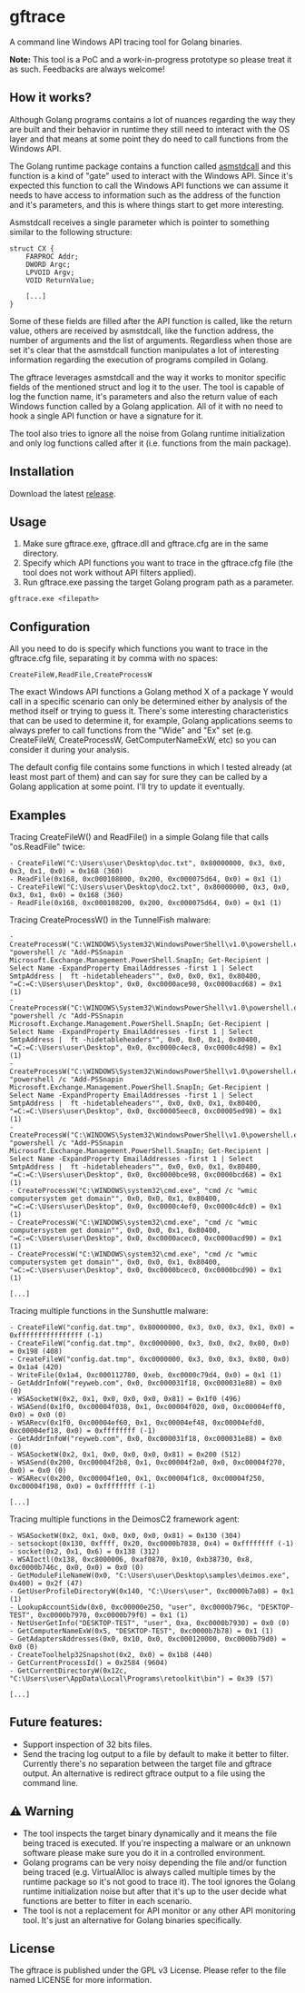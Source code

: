 # gftrace

A command line Windows API tracing tool for Golang binaries.

**Note:** This tool is a PoC and a work-in-progress prototype so please treat it as such. Feedbacks are always welcome!

## **How it works?**

Although Golang programs contains a lot of nuances regarding the way they are built and their behavior in runtime they still need to interact with the OS layer and that means at some point they do need to call functions from the Windows API.

The Golang runtime package contains a function called [asmstdcall](https://github.com/golang/go/blob/2c7856087a7b3864284f908c0a091fd5af419d03/src/runtime/sys_windows_amd64.s#L15) and this function is a kind of "gate" used to interact with the Windows API. Since it's expected this function to call the Windows API functions we can assume it needs to have access to information such as the address of the function and it's parameters, and this is where things start to get more interesting.

Asmstdcall receives a single parameter which is pointer to something similar to the following structure:

```
struct CX {
	FARPROC Addr;
	DWORD Argc;
	LPVOID Argv;
	VOID ReturnValue;
	
	[...]
}
```

Some of these fields are filled after the API function is called, like the return value, others are received by asmstdcall, like the function address, the number of arguments and the list of arguments. Regardless when those are set it's clear that the asmstdcall function manipulates a lot of interesting information regarding the execution of programs compiled in Golang.

The gftrace leverages asmstdcall and the way it works to monitor specific fields of the mentioned struct and log it to the user. The tool is capable of log the function name, it's parameters and also the return value of each Windows function called by a Golang application. All of it with no need to hook a single API function or have a signature for it.

The tool also tries to ignore all the noise from Golang runtime initialization and only log functions called after it (i.e. functions from the main package).

## **Installation**

Download the latest [release](https://github.com/leandrofroes/gftrace/releases).

## **Usage**

1. Make sure gftrace.exe, gftrace.dll and gftrace.cfg are in the same directory.
2. Specify which API functions you want to trace in the gftrace.cfg file (the tool does not work without API filters applied).
3. Run gftrace.exe passing the target Golang program path as a parameter.

```
gftrace.exe <filepath>
```

## **Configuration**

All you need to do is specify which functions you want to trace in the gftrace.cfg file, separating it by comma with no spaces:

```
CreateFileW,ReadFile,CreateProcessW
```

The exact Windows API functions a Golang method X of a package Y would call in a specific scenario can only be determined either by analysis of the method itself or trying to guess it. There's some interesting characteristics that can be used to determine it, for example, Golang applications seems to always prefer to call functions from the "Wide" and "Ex" set (e.g. CreateFileW, CreateProcessW, GetComputerNameExW, etc) so you can consider it during your analysis.

The default config file contains some functions in which I tested already (at least most part of them) and can say for sure they can be called by a Golang application at some point. I'll try to update it eventually.

## **Examples**

Tracing CreateFileW() and ReadFile() in a simple Golang file that calls "os.ReadFile" twice:

```
- CreateFileW("C:\Users\user\Desktop\doc.txt", 0x80000000, 0x3, 0x0, 0x3, 0x1, 0x0) = 0x168 (360)
- ReadFile(0x168, 0xc000108000, 0x200, 0xc000075d64, 0x0) = 0x1 (1)
- CreateFileW("C:\Users\user\Desktop\doc2.txt", 0x80000000, 0x3, 0x0, 0x3, 0x1, 0x0) = 0x168 (360)
- ReadFile(0x168, 0xc000108200, 0x200, 0xc000075d64, 0x0) = 0x1 (1)
```

Tracing CreateProcessW() in the TunnelFish malware:

```
- CreateProcessW("C:\WINDOWS\System32\WindowsPowerShell\v1.0\powershell.exe", "powershell /c "Add-PSSnapin Microsoft.Exchange.Management.PowerShell.SnapIn; Get-Recipient | Select Name -ExpandProperty EmailAddresses -first 1 | Select SmtpAddress |  ft -hidetableheaders"", 0x0, 0x0, 0x1, 0x80400, "=C:=C:\Users\user\Desktop", 0x0, 0xc0000ace98, 0xc0000acd68) = 0x1 (1)
- CreateProcessW("C:\WINDOWS\System32\WindowsPowerShell\v1.0\powershell.exe", "powershell /c "Add-PSSnapin Microsoft.Exchange.Management.PowerShell.SnapIn; Get-Recipient | Select Name -ExpandProperty EmailAddresses -first 1 | Select SmtpAddress |  ft -hidetableheaders"", 0x0, 0x0, 0x1, 0x80400, "=C:=C:\Users\user\Desktop", 0x0, 0xc0000c4ec8, 0xc0000c4d98) = 0x1 (1)
- CreateProcessW("C:\WINDOWS\System32\WindowsPowerShell\v1.0\powershell.exe", "powershell /c "Add-PSSnapin Microsoft.Exchange.Management.PowerShell.SnapIn; Get-Recipient | Select Name -ExpandProperty EmailAddresses -first 1 | Select SmtpAddress |  ft -hidetableheaders"", 0x0, 0x0, 0x1, 0x80400, "=C:=C:\Users\user\Desktop", 0x0, 0xc00005eec8, 0xc00005ed98) = 0x1 (1)
- CreateProcessW("C:\WINDOWS\System32\WindowsPowerShell\v1.0\powershell.exe", "powershell /c "Add-PSSnapin Microsoft.Exchange.Management.PowerShell.SnapIn; Get-Recipient | Select Name -ExpandProperty EmailAddresses -first 1 | Select SmtpAddress |  ft -hidetableheaders"", 0x0, 0x0, 0x1, 0x80400, "=C:=C:\Users\user\Desktop", 0x0, 0xc0000bce98, 0xc0000bcd68) = 0x1 (1)
- CreateProcessW("C:\WINDOWS\system32\cmd.exe", "cmd /c "wmic computersystem get domain"", 0x0, 0x0, 0x1, 0x80400, "=C:=C:\Users\user\Desktop", 0x0, 0xc0000c4ef0, 0xc0000c4dc0) = 0x1 (1)
- CreateProcessW("C:\WINDOWS\system32\cmd.exe", "cmd /c "wmic computersystem get domain"", 0x0, 0x0, 0x1, 0x80400, "=C:=C:\Users\user\Desktop", 0x0, 0xc0000acec0, 0xc0000acd90) = 0x1 (1)
- CreateProcessW("C:\WINDOWS\system32\cmd.exe", "cmd /c "wmic computersystem get domain"", 0x0, 0x0, 0x1, 0x80400, "=C:=C:\Users\user\Desktop", 0x0, 0xc0000bcec0, 0xc0000bcd90) = 0x1 (1)

[...]
```

Tracing multiple functions in the Sunshuttle malware:

```
- CreateFileW("config.dat.tmp", 0x80000000, 0x3, 0x0, 0x3, 0x1, 0x0) = 0xffffffffffffffff (-1)
- CreateFileW("config.dat.tmp", 0xc0000000, 0x3, 0x0, 0x2, 0x80, 0x0) = 0x198 (408)
- CreateFileW("config.dat.tmp", 0xc0000000, 0x3, 0x0, 0x3, 0x80, 0x0) = 0x1a4 (420)
- WriteFile(0x1a4, 0xc000112780, 0xeb, 0xc0000c79d4, 0x0) = 0x1 (1)
- GetAddrInfoW("reyweb.com", 0x0, 0xc000031f18, 0xc000031e88) = 0x0 (0)
- WSASocketW(0x2, 0x1, 0x0, 0x0, 0x0, 0x81) = 0x1f0 (496)
- WSASend(0x1f0, 0xc00004f038, 0x1, 0xc00004f020, 0x0, 0xc00004eff0, 0x0) = 0x0 (0)
- WSARecv(0x1f0, 0xc00004ef60, 0x1, 0xc00004ef48, 0xc00004efd0, 0xc00004ef18, 0x0) = 0xffffffff (-1)
- GetAddrInfoW("reyweb.com", 0x0, 0xc000031f18, 0xc000031e88) = 0x0 (0)
- WSASocketW(0x2, 0x1, 0x0, 0x0, 0x0, 0x81) = 0x200 (512)
- WSASend(0x200, 0xc00004f2b8, 0x1, 0xc00004f2a0, 0x0, 0xc00004f270, 0x0) = 0x0 (0)
- WSARecv(0x200, 0xc00004f1e0, 0x1, 0xc00004f1c8, 0xc00004f250, 0xc00004f198, 0x0) = 0xffffffff (-1)

[...]
```

Tracing multiple functions in the DeimosC2 framework agent:

```
- WSASocketW(0x2, 0x1, 0x0, 0x0, 0x0, 0x81) = 0x130 (304)
- setsockopt(0x130, 0xffff, 0x20, 0xc0000b7838, 0x4) = 0xffffffff (-1)
- socket(0x2, 0x1, 0x6) = 0x138 (312)
- WSAIoctl(0x138, 0xc8000006, 0xaf0870, 0x10, 0xb38730, 0x8, 0xc0000b746c, 0x0, 0x0) = 0x0 (0)
- GetModuleFileNameW(0x0, "C:\Users\user\Desktop\samples\deimos.exe", 0x400) = 0x2f (47)
- GetUserProfileDirectoryW(0x140, "C:\Users\user", 0xc0000b7a08) = 0x1 (1)
- LookupAccountSidw(0x0, 0xc00000e250, "user", 0xc0000b796c, "DESKTOP-TEST", 0xc0000b7970, 0xc0000b79f0) = 0x1 (1)
- NetUserGetInfo("DESKTOP-TEST", "user", 0xa, 0xc0000b7930) = 0x0 (0)
- GetComputerNameExW(0x5, "DESKTOP-TEST", 0xc0000b7b78) = 0x1 (1)
- GetAdaptersAddresses(0x0, 0x10, 0x0, 0xc000120000, 0xc0000b79d0) = 0x0 (0)
- CreateToolhelp32Snapshot(0x2, 0x0) = 0x1b8 (440)
- GetCurrentProcessId() = 0x2584 (9604)
- GetCurrentDirectoryW(0x12c, "C:\Users\user\AppData\Local\Programs\retoolkit\bin") = 0x39 (57)

[...]
```

## **Future features:**

* Support inspection of 32 bits files.
* Send the tracing log output to a file by default to make it better to filter. Currently there's no separation between the target file and gftrace output. An alternative is redirect gftrace output to a file using the command line.

## :warning: **Warning**

* The tool inspects the target binary dynamically and it means the file being traced is executed. If you're inspecting a malware or an unknown software please make sure you do it in a controlled environment.
* Golang programs can be very noisy depending the file and/or function being traced (e.g. VirtualAlloc is always called multiple times by the runtime package so it's not good to trace it). The tool ignores the Golang runtime initialization noise but after that it's up to the user decide what functions are better to filter in each scenario.
* The tool is not a replacement for API monitor or any other API monitoring tool. It's just an alternative for Golang binaries specifically.

## **License**

The gftrace is published under the GPL v3 License. Please refer to the file named LICENSE for more information.
